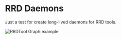 # RRD Daemons

Just a test for create long-lived daemons for RRD tools.

![RRDTool Graph example](https://github.com/downloads/wdalmut/rrd-daemons/graph.png)
